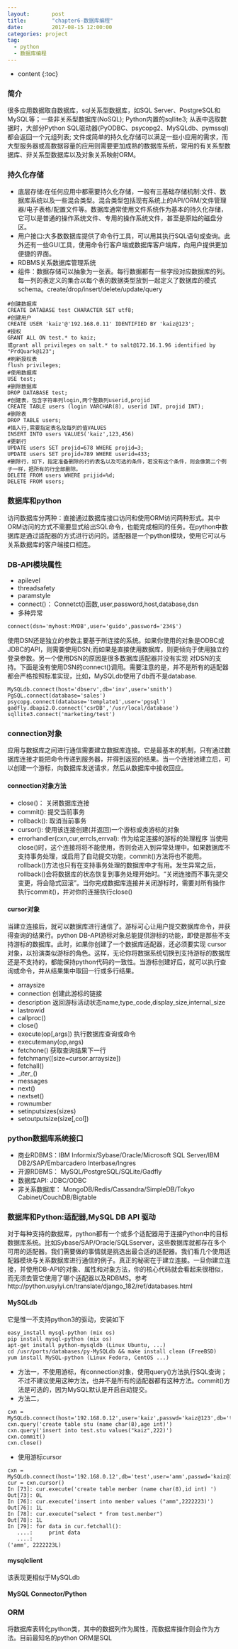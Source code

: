 ```yaml
---
layout:       post
title:        "chapter6-数据库编程"
date:         2017-08-15 12:00:00
categories: project
tag:
  - python
  - 数据库编程
---
```


* content
{:toc}

### 简介
很多应用数据取自数据库，sql关系型数据库，如SQL Server、PostgreSQL和MySQL等；一些非关系型数据库(NoSQL); Python内置的sqllite3; 从表中选取数据时，大部分Python SQL驱动器(PyODBC、psycopg2、MySQLdb、pymssql)都会返回一个元组列表;
文件或简单的持久化存储可以满足一些小应用的需求，而大型服务器或高数据容量的应用则需要更加成熟的数据库系统，常用的有关系型数据库、非关系型数据库以及对象关系映射ORM。
### 持久化存储
+ 底层存储:在任何应用中都需要持久化存储，一般有三基础存储机制:文件、数据库系统以及一些混合类型。混合类型包括现有系统上的API/ORM/文件管理器/电子表格/配置文件等。数据库通常使用文件系统作为基本的持久化存储，它可以是普通的操作系统文件、专用的操作系统文件，甚至是原始的磁盘分区。
+ 用户接口:大多数数据库提供了命令行工具，可以用其执行SQL语句或查询。此外还有一些GUI工具，使用命令行客户端或数据库客户端库，向用户提供更加便捷的界面。
+ RDBMS关系数据库管理系统
+ 组件：数据存储可以抽象为一张表。每行数据都有一些字段对应数据库的列。每一列的表定义的集合以每个表的数据类型放到一起定义了数据库的模式schema。create/drop/insert/delete/update/query
```
#创建数据库
CREATE DATABASE test CHARACTER SET utf8;
#创建用户
CREATE USER 'kaiz'@'192.168.0.11' IDENTIFIED BY 'kaiz@123';
#授权
GRANT ALL ON test.* to kaiz;
或grant all privileges on salt.* to salt@172.16.1.96 identified by "PrdQuark@123";
#刷新授权表
flush privileges;
#使用数据库
USE test;
#删除数据库
DROP DATABASE test;
#创建表，包含字符串列login,两个整数列userid,projid
CREATE TABLE users (login VARCHAR(8), userid INT, projid INT);
#删除表
DROP TABLE users;
#插入行,需要指定表名及每列的值VALUES
INSERT INTO users VALUES('kaiz',123,456)
#更新行
UPDATE users SET projid=678 WHERE projid=3;
UPDATE users SET projid=789 WHERE userid=433;
#删除行，如下，指定准备删除的行的表名以及可选的条件，若没有这个条件，则会像第二个例子一样，把所有的行全部删除。
DELETE FROM users WHERE prijid=%d;
DELETE FROM users;
```
### 数据库和python
访问数据库分两种：直接通过数据库接口访问和使用ORM访问两种形式。其中ORM访问的方式不需要显式给出SQL命令，也能完成相同的任务。在python中数据库是通过适配器的方式进行访问的。适配器是一个python模块，使用它可以与关系数据库的客户端接口相连。

### DB-API模块属性
+ apilevel
+ threadsafety
+ paramstyle
+ connect()： Connetct()函数,user,password,host,database,dsn
+ 多种异常
```
connect(dsn='myhost:MYDB',user='guido',password='234$')
```
使用DSN还是独立的参数主要基于所连接的系统。如果你使用的对象是ODBC或JDBC的API，则需要使用DSN;而如果是直接使用数据库，则更倾向于使用独立的登录参数。另一个使用DSN的原因是很多数据库适配器并没有实现 对DSN的支持。下面是没有使用DSN的connect()调用。需要注意的是，并不是所有的适配器都会严格按照标准实现，比如，MySQLdb使用了db而不是database.
```
MySQLdb.connect(host='dbserv',db='inv',user='smith')
PgSQL.connect(database='sales')
psycopg.connect(database='template1',user='pgsql')
gadfly.dbapi2.0.connect('csrDB','/usr/local/database')
sqllite3.connect('marketing/test')
```
### connection对象
应用与数据库之间进行通信需要建立数据库连接。它是最基本的机制，只有通过数据库连接才能把命令传递到服务器，并得到返回的结果。当一个连接池建立后，可以创建一个游标，向数据库发送请求，然后从数据库中接收回应。
#### connection对象方法
+ close()： 关闭数据库连接
+ commit(): 提交当前事务
+ rollback(): 取消当前事务
+ cursor(): 使用该连接创建(并返回)一个游标或类游标的对象
+ errorhandler(cxn,cur,errcls,errval): 作为给定连接的游标的处理程序
当使用close()时，这个连接将将不能使用，否则会进入到异常处理中。如果数据库不支持事务处理，或启用了自动提交功能，commit()方法将也不能用。rollback()方法也只有在支持事务处理的数据库中才有用。发生异常之后，rollback()会将数据库的状态恢复到事务处理开始时。“关闭连接而不事先提交变更，将会隐式回滚”。当你完成数据库连接并关闭游标时，需要对所有操作执行commit()，并对你的连接执行close()
#### cursor对象
当建立连接后，就可以数据库进行通信了。游标可心让用户提交数据库命令，并获得查询的结果行。python DB-API游标对象总能提供游标的功能，即使是那些不支持游标的数据库。此时，如果你创建了一个数据库适配器，还必须要实现 cursor对象，以扮演类似游标的角色。这样，无论你将数据系统切换到支持游标的数据库还是不支持的，都能保持python代码的一致性。当游标创建好后，就可以执行查询或命令，并从结果集中取回一行或多行结果。
+ arraysize
+ connection 创建此游标的链接
+ description 返回游标活动状态name,type_code,display_size,internal_size
+ lastrowid
+ callproc()
+ close()
+ execute(op[,args]) 执行数据库查询或命令
+ executemany(op,args)
+ fetchone() 获取查询结果下一行
+ fetchmany([size=cursor.arraysize])
+ fetchall()
+ \__iter\__()
+ messages
+ next()
+ nextset()
+ rownumber
+ setinputsizes(sizes)
+ setoutputsize(size[,col])
### python数据库系统接口
+ 商业RDBMS：IBM Informix/Sybase/Oracle/Microsoft SQL Server/IBM DB2/SAP/Embarcadero Interbase/Ingres
+ 开源RDBMS： MySQL/PostgreSQL/SQLite/Gadfly
+ 数据库API: JDBC/ODBC
+ 非关系数据库： MongoDB/Redis/Cassandra/SimpleDB/Tokyo Cabinet/CouchDB/Bigtable
### 数据库和Python:适配器,MySQL DB API 驱动
对于每种支持的数据库，python都有一个或多个适配器用于连接Python中的目标数据库系统。比如Sybase/SAP/Oracle/SQLSserver，这些数据库就都存在多个可用的适配器。我们需要做的事情就是挑选出最合适的适配器。我们看几个使用适配器模块与关系数据库进行通信的例子。真正的秘密在于建立连接。一旦你建立连接，并使用DB-API的对象、属性和对象方法，你的核心代码就会看起来很相似，而无须去管它使用了哪个适配器以及RDBMS。参考http://python.usyiyi.cn/translate/django_182/ref/databases.html
#### MySQLdb
它是惟一不支持python3的驱动，安装如下
```
easy_install mysql-python (mix os)
pip install mysql-python (mix os)
apt-get install python-mysqldb (Linux Ubuntu, ...)
cd /usr/ports/databases/py-MySQLdb && make install clean (FreeBSD)
yum install MySQL-python (Linux Fedora, CentOS ...)
```
+ 方法一，不使用游标，有connection对象，使用query()方法执行SQL查询；不过不建议使用这种方法，也并不是所有的适配器都有这种方法。commit()方法是可选的，因为MySQL默认是开启自动提交。
+ 方法二，
```
cxn = MySQLdb.connect(host='192.168.0.12',user='kaiz',passwd='kaiz@123',db='test')
cxn.query('create table stu (name char(8),age int)')
cxn.query('insert into test.stu values("kaiz",222)')
cxn.commit()
cxn.close()
```
+ 使用游标cursor
```
cxn = MySQLdb.connect(host='192.168.0.12',db='test',user='amm',passwd='kaiz@123')
cur = cxn.cursor()
In [73]: cur.execute('create table menber (name char(8),id int) ')
Out[73]: 0L
In [76]: cur.execute('insert into menber values ("amm",2222223)')
Out[76]: 1L
In [78]: cur.execute("select * from test.menber")
Out[78]: 1L
In [79]: for data in cur.fetchall():
   ....:     print data
   ....:     
('amm', 2222223L)
```
#### mysqlclient
该表现更相似于MySQLdb
#### MySQL Connector/Python

### ORM
将数据库表转化python类，其中的数据列作为属性，而数据库操作则会作为方法。目前最知名的python ORM是SQL
